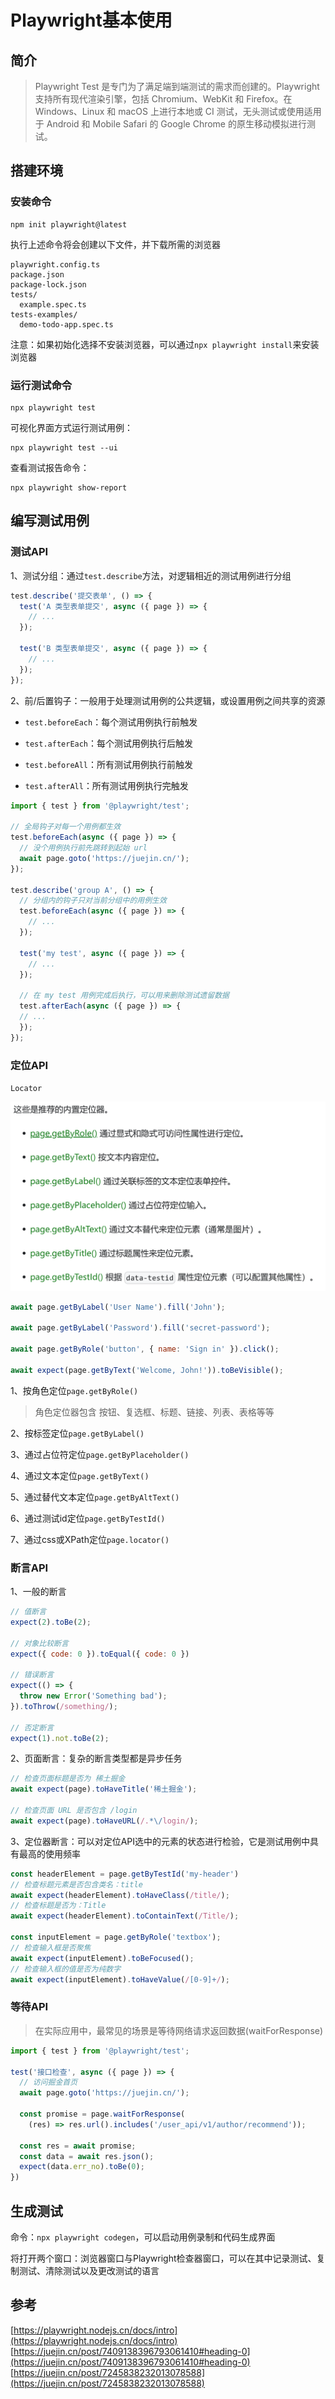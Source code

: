 # Playwright基本使用

## 简介

> Playwright Test 是专门为了满足端到端测试的需求而创建的。Playwright 支持所有现代渲染引擎，包括 Chromium、WebKit 和 Firefox。在 Windows、Linux 和 macOS 上进行本地或 CI 测试，无头测试或使用适用于 Android 和 Mobile Safari 的 Google Chrome 的原生移动模拟进行测试。

## 搭建环境

### 安装命令

```
npm init playwright@latest
```

执行上述命令将会创建以下文件，并下载所需的浏览器
```
playwright.config.ts
package.json
package-lock.json
tests/
  example.spec.ts
tests-examples/
  demo-todo-app.spec.ts
```

注意：如果初始化选择不安装浏览器，可以通过`npx playwright install`来安装浏览器

### 运行测试命令

```
npx playwright test
```

可视化界面方式运行测试用例：
```
npx playwright test --ui
```

查看测试报告命令：
```
npx playwright show-report
```

## 编写测试用例

### 测试API

1、测试分组：通过`test.describe`方法，对逻辑相近的测试用例进行分组

```js
test.describe('提交表单', () => {
  test('A 类型表单提交', async ({ page }) => {
    // ...
  });

  test('B 类型表单提交', async ({ page }) => {
    // ...
  });
});
```

2、前/后置钩子：一般用于处理测试用例的公共逻辑，或设置用例之间共享的资源

- `test.beforeEach`：每个测试用例执行前触发

- `test.afterEach`：每个测试用例执行后触发

- `test.beforeAll`：所有测试用例执行前触发

- `test.afterAll`：所有测试用例执行完触发

```js
import { test } from '@playwright/test';

// 全局钩子对每一个用例都生效
test.beforeEach(async ({ page }) => {
  // 没个用例执行前先跳转到起始 url
  await page.goto('https://juejin.cn/');
});

test.describe('group A', () => {
  // 分组内的钩子只对当前分组中的用例生效
  test.beforeEach(async ({ page }) => {
    // ...
  });

  test('my test', async ({ page }) => {
    // ...
  });

  // 在 my test 用例完成后执行，可以用来删除测试遗留数据
  test.afterEach(async ({ page }) => {
  // ...
  });
});
```

### 定位API

`Locator`

![alt text](image.png)

```js
await page.getByLabel('User Name').fill('John');

await page.getByLabel('Password').fill('secret-password');

await page.getByRole('button', { name: 'Sign in' }).click();

await expect(page.getByText('Welcome, John!')).toBeVisible();
```

1、按角色定位`page.getByRole()`

> 角色定位器包含 按钮、复选框、标题、链接、列表、表格等等

2、按标签定位`page.getByLabel()`

> 

3、通过占位符定位`page.getByPlaceholder()`

4、通过文本定位`page.getByText()`

5、通过替代文本定位`page.getByAltText()`

6、通过测试id定位`page.getByTestId()`

7、通过css或XPath定位`page.locator()`

### 断言API

1、一般的断言

```js
// 值断言
expect(2).toBe(2);

// 对象比较断言
expect({ code: 0 }).toEqual({ code: 0 })

// 错误断言
expect(() => {
  throw new Error('Something bad');
}).toThrow(/something/);

// 否定断言
expect(1).not.toBe(2);
```

2、页面断言：复杂的断言类型都是异步任务

```js
// 检查页面标题是否为 稀土掘金
await expect(page).toHaveTitle('稀土掘金');

// 检查页面 URL 是否包含 /login
await expect(page).toHaveURL(/.*\/login/);
```

3、定位器断言：可以对定位API选中的元素的状态进行检验，它是测试用例中具有最高的使用频率

```js
const headerElement = page.getByTestId('my-header')
// 检查标题元素是否包含类名：title
await expect(headerElement).toHaveClass(/title/);
// 检查标题是否为：Title
await expect(headerElement).toContainText(/Title/);

const inputElement = page.getByRole('textbox');
// 检查输入框是否聚焦
await expect(inputElement).toBeFocused();
// 检查输入框的值是否为纯数字
await expect(inputElement).toHaveValue(/[0-9]+/);
```


### 等待API

>  在实际应用中，最常见的场景是等待网络请求返回数据(waitForResponse)

```js
import { test } from '@playwright/test';

test('接口检查', async ({ page }) => {
  // 访问掘金首页
  await page.goto('https://juejin.cn/');

  const promise = page.waitForResponse(
    (res) => res.url().includes('/user_api/v1/author/recommend'));
  
  const res = await promise;
  const data = await res.json();
  expect(data.err_no).toBe(0);
})
```

## 生成测试

命令：`npx playwright codegen`，可以启动用例录制和代码生成界面

将打开两个窗口：浏览器窗口与Playwright检查器窗口，可以在其中记录测试、复制测试、清除测试以及更改测试的语言




## 参考

[https://playwright.nodejs.cn/docs/intro](https://playwright.nodejs.cn/docs/intro)
[https://juejin.cn/post/7409138396793061410#heading-0](https://juejin.cn/post/7409138396793061410#heading-0)
[https://juejin.cn/post/7245838232013078588](https://juejin.cn/post/7245838232013078588)
